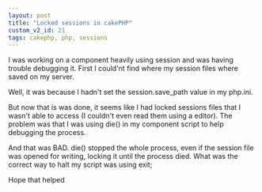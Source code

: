 ```yaml
---
layout: post
title: "Locked sessions in cakePHP"
custom_v2_id: 21
tags: cakephp, php, sessions
---
```


I was working on a component heavily using session and was having trouble
debugging it. First I could'nt find where my session files where saved on my
server.

Well, it was because I hadn't set the session.save_path value in my php.ini.

But now that is was done, it seems like I had locked sessions files that I
wasn't able to access (I couldn't even read them using a editor). The problem
was that I was using die() in my component script to help debugging the
process.

And that was BAD. die() stopped the whole process, even if the session file
was opened for writing, locking it until the process died. What was the
correct way to halt my script was using exit;

Hope that helped